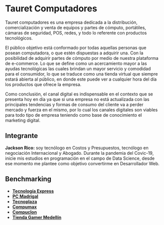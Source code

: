 # Tauret Computadores

Tauret computadores es una empresa dedicada a la distribución, comercialización y venta de equipos y partes de cómputo, portátiles, cámaras de seguridad, POS, redes, y todo lo referente con productos tecnológicos.

El público objetivo está conformado por todas aquellas personas que posean computadora, o que estén dispuestas a adquirir una. Con la posibilidad de adquirir partes de cómputo por medio de nuestra plataforma de e-commerce. Lo que se define como un acercamiento mayor a las ayudas tecnológicas las cuales brindan un mayor servicio y comodidad para el consumidor, lo que se traduce como una tienda virtual que siempre estará abierta al público, en donde este puede ver a cualquier hora del día los productos que ofrece la empresa.

Como conclusión, el canal digital es indispensable en el contexto que se presenta hoy en día ya que si una empresa no está actualizada con las principales tendencias y formas de consumo del cliente va a perder mercado y fuerza en el mismo, por lo cual los canales digitales son viables para todo tipo de empresa teniendo como base de conocimiento el marketing digital.

## Integrante

**Jackson Rico:** soy tecnólogo en Costos y Presupuestos, tecnólogo en negociación Internacional y Abogado. Durante la pandemia del Covic-19, inicie mis estudios en programación en el campo de Data Science, desde ese momento me plantee como objetivo convertirme en Desarrollador Web.

## Benchmarking

+ **[Tecnología Express](https://tecnologiaexpress.com.co/tienda/)**
+ **[PC Madrigal](https://www.madrigal.co/)**
+ **[Tecnoplaza](https://www.tecnoplaza.com.co/?gclid=CjwKCAjwitShBhA6EiwAq3RqA25PgyE2bY-mjHDcAP5ROmvIgSqg0zB-rGIA0PXTvuTXqTXzSQEtIxoCTyEQAvD_BwE)**
+ **[Compumax](https://www.compumax.com.co/?gclid=CjwKCAjwitShBhA6EiwAq3RqA2Yq7evzwg_RVCrq3en5y9bRJc5z-T7gsGnLcoZwR0a41pb6YUT43RoC9yIQAvD_BwE)**
+ **[Compuclon](https://compuclon.com/)**
+ **[Tienda Gamer Medellín](https://www.tiendagamermedellin.co/)**

